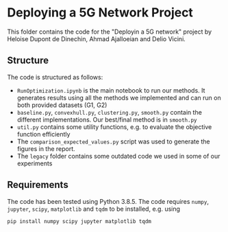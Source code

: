 # Deploying a 5G Network Project

This folder contains the code for the "Deployin a 5G network" project by Heloise Dupont de Dinechin, Ahmad Ajalloeian and Delio Vicini.

## Structure
The code is structured as follows:
* `RunOptimization.ipynb` is the main notebook to run our methods. It generates results using all the methods we implemented and can run on both provided datasets (G1, G2)
* `baseline.py`, `convexhull.py`, `clustering.py`, `smooth.py` contain the different implementations. Our best/final method is in `smooth.py`
* `util.py` contains some utility functions, e.g. to evaluate the objective function efficiently
* The `comparison_expected_values.py` script was used to generate the figures in the report.
* The `legacy` folder contains some outdated code we used in some of our experiments


## Requirements
The code has been tested using Python 3.8.5. The code requires `numpy`, `jupyter`, `scipy`, `matplotlib` and `tqdm` to be installed, e.g. using
```
pip install numpy scipy jupyter matplotlib tqdm
```
